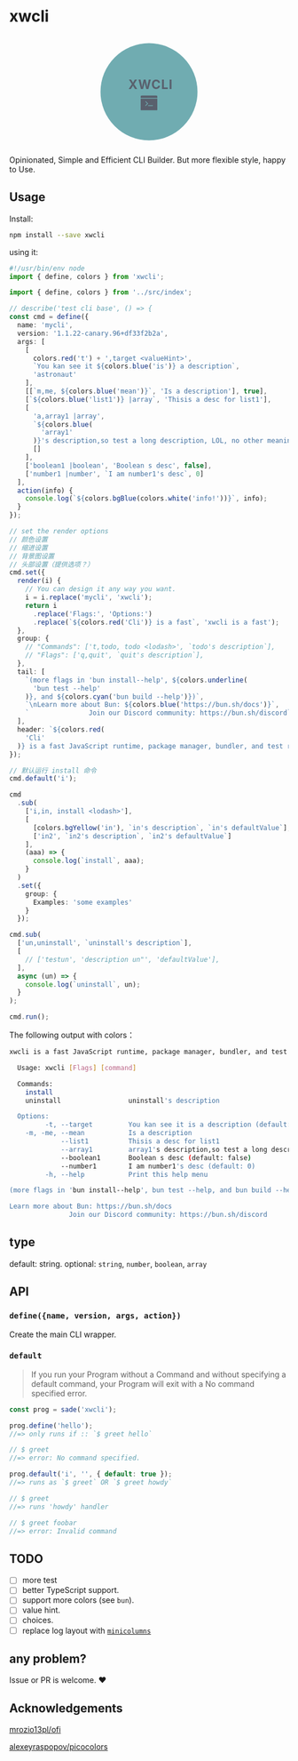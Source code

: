 # xwcli

<svg style="margin:0 auto;display:block;width:200px;height:200px" viewBox="0 0 160 160" version="1.1">
  <g id="root" stroke="none" stroke-width="1" fill="none" fill-rule="evenodd">
  <rect fill="transparent" x="0" y="0" width="160" height="160"></rect><circle fill="#70acb1" cx="80" cy="80" r="70"></circle><g id="Group" transform="translate(24.000000, 59.000000)"><rect id="Rectangle-17" x="0" y="2" width="112" height="18"></rect><text font-size="18" font-weight="700" letter-spacing=".81" fill="#59606d" data-text-alignment="C" font-style="normal"><tspan x="26.254165649414062" y="17">XWCLI</tspan></text></g>
  <rect x="68" y="84" width="24" height="24" display="none" fill="#59606d"></rect>
  <svg xmlns="http://www.w3.org/2000/svg" xmlns:xlink="http://www.w3.org/1999/xlink" viewBox="0 0 50 50" version="1.1" fill="#59606d" x="68" y="84" width="24" height="24"><g id="surface1"><path style=" " d="M 2.84375 3 C 1.273438 3 0 4.273438 0 5.84375 L 0 10 L 50 10 L 50 5.84375 C 50 4.273438 48.726563 3 47.15625 3 Z M 0 12 L 0 46 C 0 46.554688 0.449219 47 1 47 L 49 47 C 49.554688 47 50 46.554688 50 46 L 50 12 Z M 15.09375 19.96875 C 15.351563 19.972656 15.589844 20.050781 15.78125 20.25 L 22.40625 27.0625 L 15.625 33.6875 C 15.429688 33.875 15.191406 33.96875 14.9375 33.96875 C 14.675781 33.96875 14.414063 33.855469 14.21875 33.65625 C 13.832031 33.261719 13.824219 32.636719 14.21875 32.25 L 19.59375 27.03125 L 14.375 21.65625 C 13.988281 21.261719 13.980469 20.636719 14.375 20.25 C 14.574219 20.054688 14.835938 19.964844 15.09375 19.96875 Z M 23 32 L 36 32 C 36.554688 32 37 32.445313 37 33 C 37 33.554688 36.554688 34 36 34 L 23 34 C 22.449219 34 22 33.554688 22 33 C 22 32.445313 22.449219 32 23 32 Z "></path></g>
  </svg>
  </g>
</svg>

Opinionated, Simple and Efficient CLI Builder. But more flexible style, happy to Use.

## Usage

Install:

```sh
npm install --save xwcli
```

using it:

```ts
#!/usr/bin/env node
import { define, colors } from 'xwcli';

import { define, colors } from '../src/index';

// describe('test cli base', () => {
const cmd = define({
  name: 'mycli',
  version: '1.1.22-canary.96+df33f2b2a',
  args: [
    [
      colors.red('t') + ',target <valueHint>',
      `You kan see it ${colors.blue('is')} a description`,
      'astronaut'
    ],
    [[`m,me, ${colors.blue('mean')}`, 'Is a description'], true],
    [`${colors.blue('list1')} |array`, 'Thisis a desc for list1'],
    [
      'a,array1 |array',
      `${colors.blue(
        'array1'
      )}'s description,so test a long description, LOL, no other meaning`,
      []
    ],
    ['boolean1 |boolean', 'Boolean s desc', false],
    ['number1 |number', `I am number1's desc`, 0]
  ],
  action(info) {
    console.log(`${colors.bgBlue(colors.white('info!'))}`, info);
  }
});

// set the render options
// 颜色设置
// 缩进设置
// 背景图设置
// 头部设置（提供选项？）
cmd.set({
  render(i) {
    // You can design it any way you want.
    i = i.replace('mycli', 'xwcli');
    return i
      .replace('Flags:', 'Options:')
      .replace(`${colors.red('Cli')} is a fast`, 'xwcli is a fast');
  },
  group: {
    // "Commands": ['t,todo, todo <lodash>', `todo's description`],
    // "Flags": ['q,quit', `quit's description`],
  },
  tail: [
    `(more flags in 'bun install--help', ${colors.underline(
      'bun test --help'
    )}, and ${colors.cyan('bun build --help')})`,
    `\nLearn more about Bun: ${colors.blue('https://bun.sh/docs')}`,
    `               Join our Discord community: https://bun.sh/discord`
  ],
  header: `${colors.red(
    'Cli'
  )} is a fast JavaScript runtime, package manager, bundler, and test runner.`
});

// 默认运行 install 命令
cmd.default('i');

cmd
  .sub(
    ['i,in, install <lodash>'],
    [
      [colors.bgYellow('in'), `in's description`, `in's defaultValue`],
      ['in2', `in2's description`, `in2's defaultValue`]
    ],
    (aaa) => {
      console.log(`install`, aaa);
    }
  )
  .set({
    group: {
      Examples: 'some examples'
    }
  });

cmd.sub(
  ['un,uninstall', `uninstall's description`],
  [
    // ['testun', 'description un"', 'defaultValue'],
  ],
  async (un) => {
    console.log(`uninstall`, un);
  }
);

cmd.run();
```

The following output with colors：

```sh
xwcli is a fast JavaScript runtime, package manager, bundler, and test runner.

  Usage: xwcli [Flags] [command]

  Commands:
    install
    uninstall                 uninstall's description

  Options:
         -t, --target         You kan see it is a description (default: "astronaut")
    -m, -me, --mean           Is a description
             --list1          Thisis a desc for list1
             --array1         array1's description,so test a long description, LOL, no other meaning (default: [])
             --boolean1       Boolean s desc (default: false)
             --number1        I am number1's desc (default: 0)
         -h, --help           Print this help menu

(more flags in 'bun install--help', bun test --help, and bun build --help)

Learn more about Bun: https://bun.sh/docs
               Join our Discord community: https://bun.sh/discord
```

## type

default: string. optional: `string`, `number`, `boolean`, `array`

## API

### `define({name, version, args, action})`

Create the main CLI wrapper.

### `default`

> If you run your Program without a Command and without specifying a default command, your Program will exit with a No command specified error.

```ts
const prog = sade('xwcli');

prog.define('hello');
//=> only runs if :: `$ greet hello`

// $ greet
//=> error: No command specified.

prog.default('i', '', { default: true });
//=> runs as `$ greet` OR `$ greet howdy`

// $ greet
//=> runs 'howdy' handler

// $ greet foobar
//=> error: Invalid command
```

## TODO

- [ ] more test
- [ ] better TypeScript support.
- [ ] support more colors (see `bun`).
- [ ] value hint.
- [ ] choices.
- [ ] replace log layout with [`minicolumns`](https://github.com/mrozio13pl/minicolumns)

## any problem?

Issue or PR is welcome. ❤️

## Acknowledgements

[mrozio13pl/ofi](https://github.com/mrozio13pl/ofi)

[alexeyraspopov/picocolors](https://gitub.com/alexeyraspopov/picocolors)
